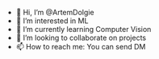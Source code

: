 - 👋 Hi, I’m @ArtemDolgie
- 👀 I’m interested in ML
- 🌱 I’m currently learning Computer Vision
- 💞️ I’m looking to collaborate on projects
- 📫 How to reach me: You can send DM

<!---
ArtemDolgie/ArtemDolgie is a ✨ special ✨ repository because its `README.md` (this file) appears on your GitHub profile.
You can click the Preview link to take a look at your changes.
--->
